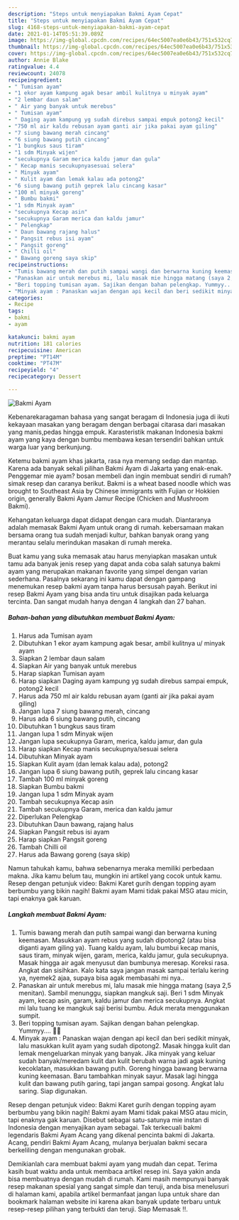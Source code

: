 ```yaml
---
description: "Steps untuk menyiapakan Bakmi Ayam Cepat"
title: "Steps untuk menyiapakan Bakmi Ayam Cepat"
slug: 4168-steps-untuk-menyiapakan-bakmi-ayam-cepat
date: 2021-01-14T05:51:39.089Z
image: https://img-global.cpcdn.com/recipes/64ec5007ea0e6b43/751x532cq70/bakmi-ayam-foto-resep-utama.jpg
thumbnail: https://img-global.cpcdn.com/recipes/64ec5007ea0e6b43/751x532cq70/bakmi-ayam-foto-resep-utama.jpg
cover: https://img-global.cpcdn.com/recipes/64ec5007ea0e6b43/751x532cq70/bakmi-ayam-foto-resep-utama.jpg
author: Annie Blake
ratingvalue: 4.4
reviewcount: 24078
recipeingredient:
- " Tumisan ayam"
- "1 ekor ayam kampung agak besar ambil kulitnya u minyak ayam"
- "2 lembar daun salam"
- " Air yang banyak untuk merebus"
- " Tumisan ayam"
- " Daging ayam kampung yg sudah direbus sampai empuk potong2 kecil"
- "750 ml air kaldu rebusan ayam ganti air jika pakai ayam giling"
- "7 siung bawang merah cincang"
- "6 siung bawang putih cincang"
- "1 bungkus saus tiram"
- "1 sdm Minyak wijen"
- "secukupnya Garam merica kaldu jamur dan gula"
- " Kecap manis secukupnyasesuai selera"
- " Minyak ayam"
- " Kulit ayam dan lemak kalau ada potong2"
- "6 siung bawang putih geprek lalu cincang kasar"
- "100 ml minyak goreng"
- " Bumbu bakmi"
- "1 sdm Minyak ayam"
- "secukupnya Kecap asin"
- "secukupnya Garam merica dan kaldu jamur"
- " Pelengkap"
- " Daun bawang rajang halus"
- " Pangsit rebus isi ayam"
- " Pangsit goreng"
- " Chilli oil"
- " Bawang goreng saya skip"
recipeinstructions:
- "Tumis bawang merah dan putih sampai wangi dan berwarna kuning keemasan. Masukkan ayam rebus yang sudah dipotong2 (atau bisa diganti ayam giling ya). Tuang kaldu ayam, lalu bumbui kecap manis, saus tiram, minyak wijen, garam, merica, kaldu jamur, gula secukupnya. Masak hingga air agak menyusut dan bumbunya meresap. Koreksi rasa. Angkat dan sisihkan. Kalo kata saya jangan masak sampai terlalu kering ya, nyemek2 ajaa, supaya bisa agak membasahi mi nya.."
- "Panaskan air untuk merebus mi, lalu masak mie hingga matang (saya 2,5 menitan). Sambil menunggu, siapkan mangkuk saji. Beri 1 sdm Minyak ayam, kecap asin, garam, kaldu jamur dan merica secukupnya. Angkat mi lalu tuang ke mangkuk saji berisi bumbu. Aduk merata menggunakan sumpit."
- "Beri topping tumisan ayam. Sajikan dengan bahan pelengkap. Yummyy.... 🤤🤤"
- "Minyak ayam : Panaskan wajan dengan api kecil dan beri sedikit minyak, lalu masukkan kulit ayam yang sudah dipotong2. Masak hingga kulit dan lemak mengeluarkan minyak yang banyak. Jika minyak yang keluar sudah banyak/meredam kulit dan kulit berubah warna jadi agak kuning kecoklatan, masukkan bawang putih. Goreng hingga bawang berwarna kuning keemasan. Baru tambahkan minyak sayur. Masak lagi hingga kulit dan bawang putih garing, tapi jangan sampai gosong. Angkat lalu saring. Siap digunakan."
categories:
- Recipe
tags:
- bakmi
- ayam

katakunci: bakmi ayam 
nutrition: 181 calories
recipecuisine: American
preptime: "PT14M"
cooktime: "PT47M"
recipeyield: "4"
recipecategory: Dessert

---
```



![Bakmi Ayam](https://img-global.cpcdn.com/recipes/64ec5007ea0e6b43/751x532cq70/bakmi-ayam-foto-resep-utama.jpg)

Kebenarekaragaman bahasa yang sangat beragam di Indonesia juga di ikuti kekayaan masakan yang beragam dengan berbagai citarasa dari masakan yang manis,pedas hingga empuk. Karasteristik makanan Indonesia bakmi ayam yang kaya dengan bumbu membawa kesan tersendiri bahkan untuk warga luar yang berkunjung.


Ketemu bakmi ayam khas jakarta, rasa nya memang sedap dan mantap. Karena ada banyak sekali pilihan Bakmi Ayam di Jakarta yang enak-enak. Penggemar mie ayam? bosan membeli dan ingin membuat sendiri di rumah? simak resep dan caranya berikut. Bakmi is a wheat based noodle which was brought to Southeast Asia by Chinese immigrants with Fujian or Hokkien origin, generally Bakmi Ayam Jamur Recipe (Chicken and Mushroom Bakmi).

Kehangatan keluarga dapat didapat dengan cara mudah. Diantaranya adalah memasak Bakmi Ayam untuk orang di rumah. kebersamaan makan bersama orang tua sudah menjadi kultur, bahkan banyak orang yang merantau selalu merindukan masakan di rumah mereka.

Buat kamu yang suka memasak atau harus menyiapkan masakan untuk tamu ada banyak jenis resep yang dapat anda coba salah satunya bakmi ayam yang merupakan makanan favorite yang simpel dengan varian sederhana. Pasalnya sekarang ini kamu dapat dengan gampang menemukan resep bakmi ayam tanpa harus bersusah payah.
Berikut ini resep Bakmi Ayam yang bisa anda tiru untuk disajikan pada keluarga tercinta. Dan sangat mudah hanya dengan 4 langkah dan 27 bahan.


<!--inarticleads1-->

##### Bahan-bahan yang dibutuhkan membuat Bakmi Ayam:

1. Harus ada  Tumisan ayam
1. Dibutuhkan 1 ekor ayam kampung agak besar, ambil kulitnya u/ minyak ayam
1. Siapkan 2 lembar daun salam
1. Siapkan  Air yang banyak untuk merebus
1. Harap siapkan  Tumisan ayam
1. Harap siapkan  Daging ayam kampung yg sudah direbus sampai empuk, potong2 kecil
1. Harus ada 750 ml air kaldu rebusan ayam (ganti air jika pakai ayam giling)
1. Jangan lupa 7 siung bawang merah, cincang
1. Harus ada 6 siung bawang putih, cincang
1. Dibutuhkan 1 bungkus saus tiram
1. Jangan lupa 1 sdm Minyak wijen
1. Jangan lupa secukupnya Garam, merica, kaldu jamur, dan gula
1. Harap siapkan  Kecap manis secukupnya/sesuai selera
1. Dibutuhkan  Minyak ayam
1. Siapkan  Kulit ayam (dan lemak kalau ada), potong2
1. Jangan lupa 6 siung bawang putih, geprek lalu cincang kasar
1. Tambah 100 ml minyak goreng
1. Siapkan  Bumbu bakmi
1. Jangan lupa 1 sdm Minyak ayam
1. Tambah secukupnya Kecap asin
1. Tambah secukupnya Garam, merica dan kaldu jamur
1. Diperlukan  Pelengkap
1. Dibutuhkan  Daun bawang, rajang halus
1. Siapkan  Pangsit rebus isi ayam
1. Harap siapkan  Pangsit goreng
1. Tambah  Chilli oil
1. Harus ada  Bawang goreng (saya skip)


Namun tahukah kamu, bahwa sebenarnya meraka memiliki perbedaan makna. Jika kamu belum tau, mungkin ini artikel yang cocok untuk kamu. Resep dengan petunjuk video: Bakmi Karet gurih dengan topping ayam berbumbu yang bikin nagih! Bakmi ayam Mami tidak pakai MSG atau micin, tapi enaknya gak karuan. 

<!--inarticleads2-->

##### Langkah membuat  Bakmi Ayam:

1. Tumis bawang merah dan putih sampai wangi dan berwarna kuning keemasan. Masukkan ayam rebus yang sudah dipotong2 (atau bisa diganti ayam giling ya). Tuang kaldu ayam, lalu bumbui kecap manis, saus tiram, minyak wijen, garam, merica, kaldu jamur, gula secukupnya. Masak hingga air agak menyusut dan bumbunya meresap. Koreksi rasa. Angkat dan sisihkan. Kalo kata saya jangan masak sampai terlalu kering ya, nyemek2 ajaa, supaya bisa agak membasahi mi nya..
1. Panaskan air untuk merebus mi, lalu masak mie hingga matang (saya 2,5 menitan). Sambil menunggu, siapkan mangkuk saji. Beri 1 sdm Minyak ayam, kecap asin, garam, kaldu jamur dan merica secukupnya. Angkat mi lalu tuang ke mangkuk saji berisi bumbu. Aduk merata menggunakan sumpit.
1. Beri topping tumisan ayam. Sajikan dengan bahan pelengkap. Yummyy.... 🤤🤤
1. Minyak ayam : Panaskan wajan dengan api kecil dan beri sedikit minyak, lalu masukkan kulit ayam yang sudah dipotong2. Masak hingga kulit dan lemak mengeluarkan minyak yang banyak. Jika minyak yang keluar sudah banyak/meredam kulit dan kulit berubah warna jadi agak kuning kecoklatan, masukkan bawang putih. Goreng hingga bawang berwarna kuning keemasan. Baru tambahkan minyak sayur. Masak lagi hingga kulit dan bawang putih garing, tapi jangan sampai gosong. Angkat lalu saring. Siap digunakan.


Resep dengan petunjuk video: Bakmi Karet gurih dengan topping ayam berbumbu yang bikin nagih! Bakmi ayam Mami tidak pakai MSG atau micin, tapi enaknya gak karuan. Disebut sebagai satu-satunya mie instan di Indonesia dengan menyajikan ayam sebagai. Tak terkecuali bakmi legendaris Bakmi Ayam Acang yang dikenal pencinta bakmi di Jakarta. Acang, pendiri Bakmi Ayam Acang, mulanya berjualan bakmi secara berkeliling dengan mengunakan grobak. 

Demikianlah cara membuat bakmi ayam yang mudah dan cepat. Terima kasih buat waktu anda untuk membaca artikel resep ini. Saya yakin anda bisa membuatnya dengan mudah di rumah. Kami masih mempunyai banyak resep makanan spesial yang sangat simple dan teruji, anda bisa menelusuri di halaman kami, apabila artikel bermanfaat jangan lupa untuk share dan bookmark halaman website ini karena akan banyak update terbaru untuk resep-resep pilihan yang terbukti dan teruji. Siap Memasak !!. 
